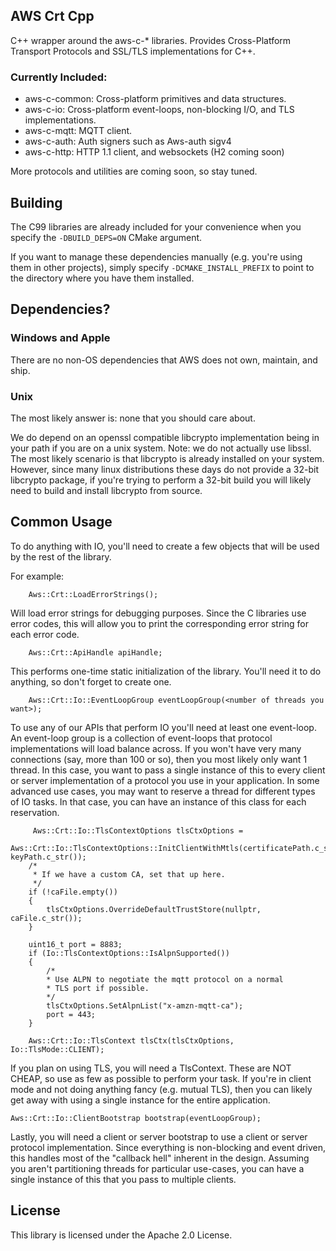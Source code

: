 ## AWS Crt Cpp

C++ wrapper around the aws-c-* libraries. Provides Cross-Platform Transport Protocols and SSL/TLS implementations for C++.

### Currently Included:

* aws-c-common: Cross-platform primitives and data structures.
* aws-c-io: Cross-platform event-loops, non-blocking I/O, and TLS implementations.
* aws-c-mqtt: MQTT client.
* aws-c-auth: Auth signers such as Aws-auth sigv4
* aws-c-http: HTTP 1.1 client, and websockets (H2 coming soon)

More protocols and utilities are coming soon, so stay tuned.

## Building

The C99 libraries are already included for your convenience when you specify the `-DBUILD_DEPS=ON` CMake argument.

If you want to manage these dependencies manually (e.g. you're using them in other projects), simply specify
`-DCMAKE_INSTALL_PREFIX` to point to the directory where you have them installed.

## Dependencies?

### Windows and Apple
There are no non-OS dependencies that AWS does not own, maintain, and ship.

### Unix
The most likely answer is: none that you should care about.

We do depend on an openssl compatible libcrypto implementation being in your path if you are on a
unix system. Note: we do not actually use libssl. The most likely scenario is that libcrypto is already installed on your system. However, since
many linux distributions these days do not provide a 32-bit libcrypto package, if you're trying to perform a 32-bit build you will
likely need to build and install libcrypto from source.

## Common Usage

To do anything with IO, you'll need to create a few objects that will be used by the rest of the library.

For example:

````
    Aws::Crt::LoadErrorStrings();
````

Will load error strings for debugging purposes. Since the C libraries use error codes, this will allow you to print the corresponding
error string for each error code.

````
    Aws::Crt::ApiHandle apiHandle;
````
This performs one-time static initialization of the library. You'll need it to do anything, so don't forget to create one.

````
    Aws::Crt::Io::EventLoopGroup eventLoopGroup(<number of threads you want>);
````
To use any of our APIs that perform IO you'll need at least one event-loop. An event-loop group is a collection of event-loops that
protocol implementations will load balance across. If you won't have very many connections (say, more than 100 or so), then you
most likely only want 1 thread. In this case, you want to pass a single instance of this to every client or server implementation of a protocol
you use in your application. In some advanced use cases, you may want to reserve a thread for different types of IO tasks. In that case, you can have an
instance of this class for each reservation.

````
     Aws::Crt::Io::TlsContextOptions tlsCtxOptions =
        Aws::Crt::Io::TlsContextOptions::InitClientWithMtls(certificatePath.c_str(), keyPath.c_str());
    /*
     * If we have a custom CA, set that up here.
     */
    if (!caFile.empty())
    {
        tlsCtxOptions.OverrideDefaultTrustStore(nullptr, caFile.c_str());
    }

    uint16_t port = 8883;
    if (Io::TlsContextOptions::IsAlpnSupported())
    {
        /*
        * Use ALPN to negotiate the mqtt protocol on a normal
        * TLS port if possible.
        */
        tlsCtxOptions.SetAlpnList("x-amzn-mqtt-ca");
        port = 443;
    }

    Aws::Crt::Io::TlsContext tlsCtx(tlsCtxOptions, Io::TlsMode::CLIENT);
````

If you plan on using TLS, you will need a TlsContext. These are NOT CHEAP, so use as few as possible to perform your task.
If you're in client mode and not doing anything fancy (e.g. mutual TLS), then you can likely get away with using a single
instance for the entire application.

````
Aws::Crt::Io::ClientBootstrap bootstrap(eventLoopGroup);
````

Lastly, you will need a client or server bootstrap to use a client or server protocol implementation. Since everything is
non-blocking and event driven, this handles most of the "callback hell" inherent in the design. Assuming you aren't partitioning
threads for particular use-cases, you can have a single instance of this that you pass to multiple clients.

## License

This library is licensed under the Apache 2.0 License.
